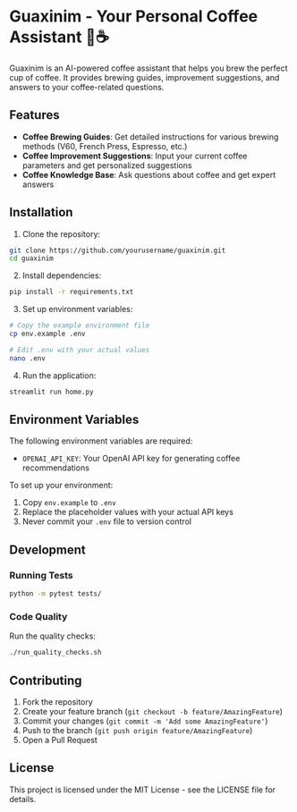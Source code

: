 # Guaxinim - Your Personal Coffee Assistant 🦝☕

Guaxinim is an AI-powered coffee assistant that helps you brew the perfect cup of coffee. It provides brewing guides, improvement suggestions, and answers to your coffee-related questions.

## Features

- **Coffee Brewing Guides**: Get detailed instructions for various brewing methods (V60, French Press, Espresso, etc.)
- **Coffee Improvement Suggestions**: Input your current coffee parameters and get personalized suggestions
- **Coffee Knowledge Base**: Ask questions about coffee and get expert answers

## Installation

1. Clone the repository:
```bash
git clone https://github.com/yourusername/guaxinim.git
cd guaxinim
```

2. Install dependencies:
```bash
pip install -r requirements.txt
```

3. Set up environment variables:
```bash
# Copy the example environment file
cp env.example .env

# Edit .env with your actual values
nano .env
```

4. Run the application:
```bash
streamlit run home.py
```

## Environment Variables

The following environment variables are required:

- `OPENAI_API_KEY`: Your OpenAI API key for generating coffee recommendations

To set up your environment:
1. Copy `env.example` to `.env`
2. Replace the placeholder values with your actual API keys
3. Never commit your `.env` file to version control

## Development

### Running Tests
```bash
python -m pytest tests/
```

### Code Quality
Run the quality checks:
```bash
./run_quality_checks.sh
```

## Contributing

1. Fork the repository
2. Create your feature branch (`git checkout -b feature/AmazingFeature`)
3. Commit your changes (`git commit -m 'Add some AmazingFeature'`)
4. Push to the branch (`git push origin feature/AmazingFeature`)
5. Open a Pull Request

## License

This project is licensed under the MIT License - see the LICENSE file for details.
